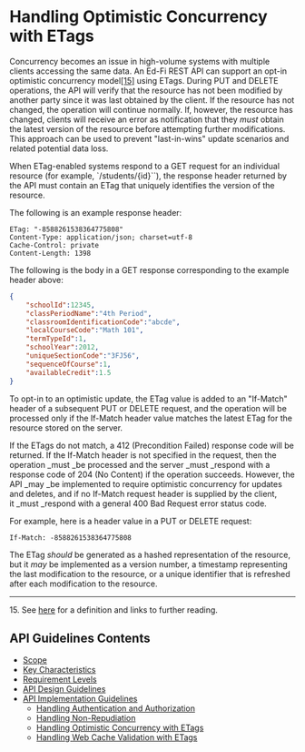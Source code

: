 # Handling Optimistic Concurrency with ETags

Concurrency becomes an issue in high-volume systems with multiple clients
accessing the same data. An Ed-Fi REST API can support an opt-in optimistic
concurrency model[\[15\]](#f5) using ETags. During PUT and DELETE operations,
the API will verify that the resource has not been modified by another party
since it was last obtained by the client. If the resource has not changed, the
operation will continue normally. If, however, the resource has changed, clients
will receive an error as notification that they _must_ obtain the latest version
of the resource before attempting further modifications. This approach can be
used to prevent "last-in-wins" update scenarios and related potential data loss.

When ETag-enabled systems respond to a GET request for an individual resource
(for example, `/students/{id}``), the response header returned by the API must
contain an ETag that uniquely identifies the version of the resource.

The following is an example response header:

```none
ETag: "-8588261538364775808"
Content-Type: application/json; charset=utf-8
Cache-Control: private
Content-Length: 1398
```

The following is the body in a GET response corresponding to the example header
above:

```json
{ 
    "schoolId":12345,
    "classPeriodName":"4th Period", 
    "classroomIdentificationCode":"abcde", 
    "localCourseCode":"Math 101", 
    "termTypeId":1, 
    "schoolYear":2012, 
    "uniqueSectionCode":"3FJ56", 
    "sequenceOfCourse":1, 
    "availableCredit":1.5
}
```

To opt-in to an optimistic update, the ETag value is added to an "If-Match"
header of a subsequent PUT or DELETE request, and the operation will be
processed only if the If-Match header value matches the latest ETag for the
resource stored on the server.

If the ETags do not match, a 412 (Precondition Failed) response code will be
returned. If the If-Match header is not specified in the request, then the
operation _must _be processed and the server _must _respond with a response code
of 204 (No Content) if the operation succeeds. However, the API _may _be
implemented to require optimistic concurrency for updates and deletes, and if no
If-Match request header is supplied by the client, it _must _respond with a
general 400 Bad Request error status code.

For example, here is a header value in a PUT or DELETE request:

```none
If-Match: -8588261538364775808
```

The ETag _should_ be generated as a hashed representation of the resource, but
it _may_ be implemented as a version number, a timestamp representing the last
modification to the resource, or a unique identifier that is refreshed after
each modification to the resource.

-----

<a name="f15"></a>15. See
[here](http://en.wikipedia.org/wiki/Optimistic_concurrency_control) for a
definition and links to further reading.

## API Guidelines Contents

* [Scope](../SCOPE.md)
* [Key Characteristics](../KEY-CHARACTERISTICS.md)
* [Requirement Levels](../REQUIREMENT-LEVELS.md)
* [API Design Guidelines](../API-DESIGN-GUIDELINES/README.md)
* [API Implementation Guidelines](../API-IMPLEMENTATION-GUIDELINES/README.md)
  * [Handling Authentication and Authorization](AUTH.md)
  * [Handling Non-Repudiation](NON-REPUDIATION.md)
  * [Handling Optimistic Concurrency with ETags](OPTIMISTIC-CONCURRENCY.md)
  * [Handling Web Cache Validation with ETags](CACHE-VALIDATION.md)
